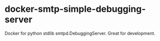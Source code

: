docker-smtp-simple-debugging-server
===================================

Docker for python stdlib smtpd.DebuggingServer. Great for development.
